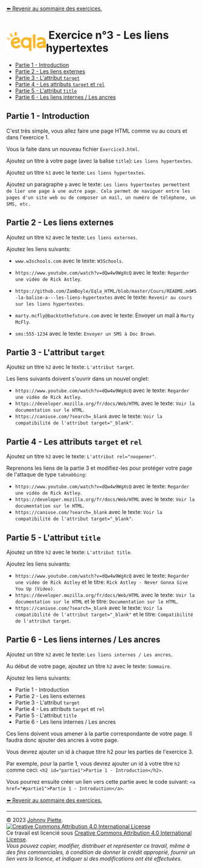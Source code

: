 [:arrow_left: Revenir au sommaire des exercices.](/Exercices/README.md#exercices)
<h1 id="exercice3" style="display: flex; align-items: center; justify-content: center;">
    <img src="/Images/Eqla.png" style="height:50px" alt="Logo d'Eqla">
    &nbsp;Exercice n°3 - Les liens hypertextes
</h1>


<!-- @import "[TOC]" {cmd="toc" depthFrom=1 depthTo=6 orderedList=false} -->

<!-- code_chunk_output -->

- [Partie 1 - Introduction](#partie-1---introduction)
- [Partie 2 - Les liens externes](#partie-2---les-liens-externes)
- [Partie 3 - L'attribut `target`](#partie-3---lattribut-target)
- [Partie 4 - Les attributs `target` et `rel`](#partie-4---les-attributs-target-et-rel)
- [Partie 5 - L'attribut `title`](#partie-5---lattribut-title)
- [Partie 6 - Les liens internes / Les ancres](#partie-6---les-liens-internes--les-ancres)

<!-- /code_chunk_output -->



## Partie 1 - Introduction
C'est très simple, vous allez faire une page HTML comme vu au cours et dans l'exercice 1.

Vous la faite dans un nouveau fichier `Exercice3.html`.

Ajoutez un titre à votre page (avec la balise `title`): `Les liens hypertextes`.

Ajoutez un titre `h1` avec le texte: `Les liens hypertextes`.

Ajoutez un paragraphe `p` avec le texte: `Les liens hypertextes permettent de lier une page à une autre page. Cela permet de naviguer entre les pages d'un site web ou de composer un mail, un numéro de téléphone, un SMS, etc.`


## Partie 2 - Les liens externes
Ajoutez un titre `h2` avec le texte: `Les liens externes`.

Ajoutez les liens suivants:
- `www.w3schools.com` avec le texte: `W3Schools`.

- `https://www.youtube.com/watch?v=dQw4w9WgXcQ` avec le texte: `Regarder une vidéo de Rick Astley`.
- `https://github.com/ZamBoyle/Eqla_HTML/blob/master/Cours/README.md#5-la-balise-a---les-liens-hypertextes` avec le texte: `Revenir au cours sur les liens hypertextes`.
- `marty.mcfly@backtothefuture.com` avec le texte: Envoyer un mail à `Marty McFly`.
- `sms:555-1234` avec le texte: `Envoyer un SMS à Doc Brown`.

## Partie 3 - L'attribut `target`
Ajoutez un titre `h2` avec le texte: `L'attribut target`.

Les liens suivants doivent s'ouvrir dans un nouvel onglet:
- `https://www.youtube.com/watch?v=dQw4w9WgXcQ` avec le texte: `Regarder une vidéo de Rick Astley`. 
- `https://developer.mozilla.org/fr/docs/Web/HTML` avec le texte: `Voir la documentation sur le HTML`.
- `https://caniuse.com/?search=_blank` avec le texte: `Voir la compatibilité de l'attribut target="_blank"`.

## Partie 4 - Les attributs `target` et `rel`
Ajoutez un titre `h2` avec le texte: `L'attribut rel="noopener"`.

Reprenons les liens de la partie 3 et modifiez-les pour protéger votre page de l'attaque de type `tabnabbing`:
- `https://www.youtube.com/watch?v=dQw4w9WgXcQ` avec le texte: `Regarder une vidéo de Rick Astley`. 
- `https://developer.mozilla.org/fr/docs/Web/HTML` avec le texte: `Voir la documentation sur le HTML`.
- `https://caniuse.com/?search=_blank` avec le texte: `Voir la compatibilité de l'attribut target="_blank"`.

## Partie 5 - L'attribut `title`

Ajoutez un titre `h2` avec le texte: `L'attribut title`.

Ajoutez les liens suivants:
- `https://www.youtube.com/watch?v=dQw4w9WgXcQ` avec le texte: `Regarder une vidéo de Rick Astley` et le titre: `Rick Astley - Never Gonna Give You Up (Video)`.
- `https://developer.mozilla.org/fr/docs/Web/HTML` avec le texte: `Voir la documentation sur le HTML` et le titre: `Documentation sur le HTML`.
- `https://caniuse.com/?search=_blank` avec le texte: `Voir la compatibilité de l'attribut target="_blank"` et le titre: `Compatibilité de l'attribut target`.

## Partie 6 - Les liens internes / Les ancres

Ajoutez un titre `h2` avec le texte: `Les liens internes / Les ancres`.

Au début de votre page, ajoutez un titre `h2` avec le texte: `Sommaire`.

Ajoutez les liens suivants:
- Partie 1 - Introduction
- Partie 2 - Les liens externes
- Partie 3 - L'attribut `target`
- Partie 4 - Les attributs `target` et `rel`
- Partie 5 - L'attribut `title`
- Partie 6 - Les liens internes / Les ancres

Ces liens doivent vous amener à la partie correspondante de votre page. Il faudra donc ajouter des ancres à votre page.

Vous devrez ajouter un id à chaque titre h2 pour les parties de l'exercice 3.

Par exemple, pour la partie 1, vous devrez ajouter un id à votre titre `h2` comme ceci: `<h2 id="partie1">Partie 1 - Introduction</h2>`.

Vous pourrez ensuite créer un lien vers cette partie avec le code suivant: `<a href="#partie1">Partie 1 - Introduction</a>`.






[:arrow_left: Revenir au sommaire des exercices.](/Exercices/README.md#exercices)

---
&copy; 2023 [Johnny Piette](https://github.com/ZamBoyle).  
[![Creative Commons Attribution 4.0 International License](https://i.creativecommons.org/l/by/4.0/88x31.png)](https://creativecommons.org/licenses/by/4.0/)  
Ce travail est licencié sous [Creative Commons Attribution 4.0 International License](https://creativecommons.org/licenses/by/4.0/).   
_Vous pouvez copier, modifier, distribuer et représenter ce travail, même à des fins commerciales, à condition de donner le crédit approprié, fournir un lien vers la licence, et indiquer si des modifications ont été effectuées._